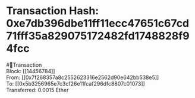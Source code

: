 
Transaction Hash: 0xe7db396dbe11ff11ecc47651c67cd71fff35a829075172482fd1748828f94fcc
====================================================================================
  
#💸Transaction  
Block: [[14456784]]  
From: [[0x7f268357a8c2552623316e2562d90e642bb538e5]]  
To: [[0x5b3256965e7c3cf26e11fcaf296dfc8807c01073]]  
Transferred: 0.0015 Ether